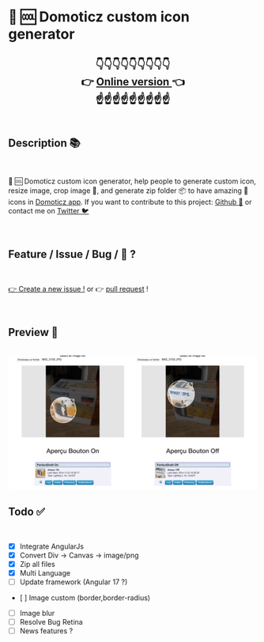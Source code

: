 # 🤖 🆒 Domoticz custom icon generator


<h2 style="text-align: center;">
👇👇👇👇👇👇👇👇👇
    <br>
    👉 <a href="https://domoticz-icon.aurelien-loyer.fr/">Online version </a> 👈
    <br>
    ☝️☝️☝️☝️☝️☝️☝️☝️☝️
    <br>
    <br>
</h2>

## Description 📚
<br>

🤖 🆒 Domoticz custom icon generator, help people to generate custom icon, resize image, crop image 🔪, and generate zip folder 📦 to have amazing 🎉 icons in <a href="https://www.domoticz.com/" target="_blank">Domoticz app</a>. 
If you want to contribute to this project: <a target="_blank" href="https://github.com/AurelienLoyer/domoticz_custom_icon_generator">Github 🐙</a> or contact me on <a target="_blank" href="https://twitter.com/AurelienLoyer">Twitter 🐦</a>

<br>

## Feature / Issue / Bug / 🐛 ? 
<br>

<a href="https://github.com/AurelienLoyer/domoticz_custom_icon_generator/issues/new">👉 Create a new issue !</a> or 👉 <a href="https://github.com/AurelienLoyer/domoticz_custom_icon_generator/compare">pull request</a> !

<br>


## Preview 👀
<br>

<img src="screenshots/screen1.png"/>

<br>

## Todo ✅
<br>

- [x] Integrate AngularJs
- [x] Convert Div -> Canvas -> image/png
- [x] Zip all files
- [x] Multi Language
- [ ] Update framework (Angular 17 ?)
- [ ] Image custom (border,border-radius)
- [ ] Image blur
- [ ] Resolve Bug Retina
- [ ] News features ?
